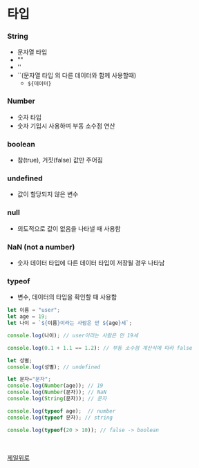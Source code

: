 # 타입

### String
- 문자열 타입
- ""
- ''
- ``(문자열 타입 외 다른 데이터와 함께 사용할때)
  - `${데이터}`

### Number
- 숫자 타입
- 숫자 기입시 사용하며 부동 소수점 연산

### boolean
- 참(true), 거짓(false) 값만 주어짐

### undefined
- 값이 할당되지 않은 변수

### null
- 의도적으로 값이 없음을 나타낼 때 사용함

### NaN (not a number)
- 숫자 데이터 타입에 다른 데이터 타입이 저장될 경우 나타남

### typeof
- 변수, 데이터의 타입을 확인할 때 사용함

```javascript
let 이름 = "user";
let age = 19;
let 나이 = `${이름}이라는 사람은 만 ${age}세`;

console.log(나이); // user이라는 사람은 만 19세

console.log(0.1 + 1.1 == 1.2): // 부동 소수점 계산식에 따라 false

let 성별;
console.log(성별); // undefined

let 문자="문자";
console.log(Number(age)); // 19
console.log(Number(문자)); // NaN
console.log(String(문자)); // 문자

console.log(typeof age);  // number
console.log(typeof 문자); // string

console.log(typeof(20 > 10)); // false -> boolean
```

&nbsp;

[제일위로](#타입)